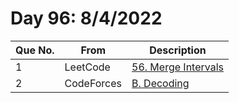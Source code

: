 # Day 96: 8/4/2022

| Que No. | From | Description |
| --- | --- | --- |
| 1 | LeetCode | [56. Merge Intervals](https://leetcode.com/problems/merge-intervals/) |
| 2 | CodeForces | [B. Decoding](https://codeforces.com/problemset/problem/746/B) |
